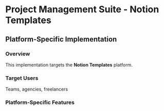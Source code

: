 # Project Management Suite - Notion Templates

## Platform-Specific Implementation

### Overview
This implementation targets the **Notion Templates** platform.

### Target Users
Teams, agencies, freelancers

### Platform-Specific Features
